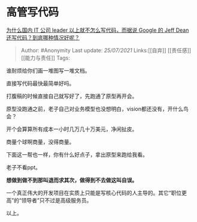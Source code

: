 # 高管写代码
[为什么国内 IT 公司 leader 以上就不怎么写代码，而据说 Google 的 Jeff Dean 还写代码？到底哪种情况好呢？](https://www.zhihu.com/question/23321862/answer/1998413362)

> Author: #Anonymity
> Last update: *25/07/2021*
> Links:[[自弃]] [[责任感]] [[能力与责任]]
> Tags:

谁耐烦给你们画一堆图写一堆文档。

直接写代码最快最简单好吗。

打腹稿的时候直接自己就写好了，先跑通了原型再开会。

原型没跑通之前，老子自己对业务模型也没想明白，vision都还没有，开什么鸟会？

开个会算算所有成本一小时几万几十万美元，净闲扯皮。

商量个球啊商量，没得商量。

下面这一帮也一样，你有什么好点子，拿出原型来跑给我看。

老子不看ppt。

**想做到做不到那叫退而求其次，做得到不去做这叫自误。**

一个真正伟大的开发项目在实质上只能是写核心代码的人主导的。其它“职位更高”的“领导者”只不过是高级服务员。

以上。
